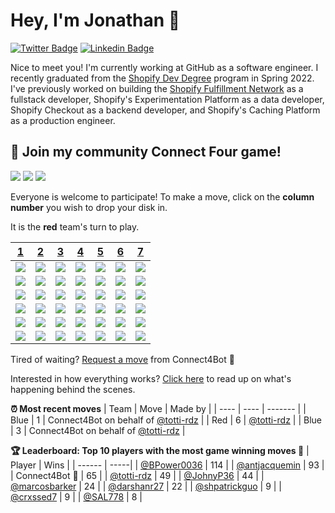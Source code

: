 # Hey, I'm Jonathan 👋

[![Twitter Badge](https://img.shields.io/badge/-@JonathanGin52-1ca0f1?style=flat-square&labelColor=1ca0f1&logo=twitter&logoColor=white&link=https://twitter.com/jonathangin52)](https://twitter.com/jonathangin52) [![Linkedin Badge](https://img.shields.io/badge/-JonathanGin-blue?style=flat-square&logo=Linkedin&logoColor=white&link=https://www.linkedin.com/in/jonathangin/)](https://www.linkedin.com/in/jonathangin/)

Nice to meet you! I'm currently working at GitHub as a software engineer.
I recently graduated from the [Shopify Dev Degree](https://devdegree.ca/) program in Spring 2022.
I've previously worked on building the [Shopify Fulfillment Network](https://www.shopify.com/fulfillment) as a fullstack developer, Shopify's Experimentation Platform as a data developer, Shopify Checkout as a backend developer, and Shopify's Caching Platform as a production engineer.

## :game_die: Join my community Connect Four game!
![](https://img.shields.io/badge/Moves%20played-11448-blue)
![](https://img.shields.io/badge/Completed%20games-574-brightgreen)
![](https://img.shields.io/badge/Total%20players-1335-orange)

Everyone is welcome to participate! To make a move, click on the **column number** you wish to drop your disk in.

It is the **red** team's turn to play.

|[1](https://github.com/JonathanGin52/JonathanGin52/issues/new?title=connect4%7Cdrop%7Cred%7C1&body=Just+push+%27Submit+new+issue%27+without+editing+the+title.+The+README+will+be+updated+after+approximately+30+seconds.)|[2](https://github.com/JonathanGin52/JonathanGin52/issues/new?title=connect4%7Cdrop%7Cred%7C2&body=Just+push+%27Submit+new+issue%27+without+editing+the+title.+The+README+will+be+updated+after+approximately+30+seconds.)|[3](https://github.com/JonathanGin52/JonathanGin52/issues/new?title=connect4%7Cdrop%7Cred%7C3&body=Just+push+%27Submit+new+issue%27+without+editing+the+title.+The+README+will+be+updated+after+approximately+30+seconds.)|[4](https://github.com/JonathanGin52/JonathanGin52/issues/new?title=connect4%7Cdrop%7Cred%7C4&body=Just+push+%27Submit+new+issue%27+without+editing+the+title.+The+README+will+be+updated+after+approximately+30+seconds.)|[5](https://github.com/JonathanGin52/JonathanGin52/issues/new?title=connect4%7Cdrop%7Cred%7C5&body=Just+push+%27Submit+new+issue%27+without+editing+the+title.+The+README+will+be+updated+after+approximately+30+seconds.)|[6](https://github.com/JonathanGin52/JonathanGin52/issues/new?title=connect4%7Cdrop%7Cred%7C6&body=Just+push+%27Submit+new+issue%27+without+editing+the+title.+The+README+will+be+updated+after+approximately+30+seconds.)|[7](https://github.com/JonathanGin52/JonathanGin52/issues/new?title=connect4%7Cdrop%7Cred%7C7&body=Just+push+%27Submit+new+issue%27+without+editing+the+title.+The+README+will+be+updated+after+approximately+30+seconds.)|
| - | - | - | - | - | - | - |
|![](https://raw.githubusercontent.com/JonathanGin52/JonathanGin52/main/images/blank.png)|![](https://raw.githubusercontent.com/JonathanGin52/JonathanGin52/main/images/blank.png)|![](https://raw.githubusercontent.com/JonathanGin52/JonathanGin52/main/images/blank.png)|![](https://raw.githubusercontent.com/JonathanGin52/JonathanGin52/main/images/blank.png)|![](https://raw.githubusercontent.com/JonathanGin52/JonathanGin52/main/images/blank.png)|![](https://raw.githubusercontent.com/JonathanGin52/JonathanGin52/main/images/blank.png)|![](https://raw.githubusercontent.com/JonathanGin52/JonathanGin52/main/images/blank.png)|
|![](https://raw.githubusercontent.com/JonathanGin52/JonathanGin52/main/images/blank.png)|![](https://raw.githubusercontent.com/JonathanGin52/JonathanGin52/main/images/blank.png)|![](https://raw.githubusercontent.com/JonathanGin52/JonathanGin52/main/images/blue.png)|![](https://raw.githubusercontent.com/JonathanGin52/JonathanGin52/main/images/blank.png)|![](https://raw.githubusercontent.com/JonathanGin52/JonathanGin52/main/images/blank.png)|![](https://raw.githubusercontent.com/JonathanGin52/JonathanGin52/main/images/blank.png)|![](https://raw.githubusercontent.com/JonathanGin52/JonathanGin52/main/images/blank.png)|
|![](https://raw.githubusercontent.com/JonathanGin52/JonathanGin52/main/images/blank.png)|![](https://raw.githubusercontent.com/JonathanGin52/JonathanGin52/main/images/blank.png)|![](https://raw.githubusercontent.com/JonathanGin52/JonathanGin52/main/images/red.png)|![](https://raw.githubusercontent.com/JonathanGin52/JonathanGin52/main/images/blue.png)|![](https://raw.githubusercontent.com/JonathanGin52/JonathanGin52/main/images/blank.png)|![](https://raw.githubusercontent.com/JonathanGin52/JonathanGin52/main/images/blank.png)|![](https://raw.githubusercontent.com/JonathanGin52/JonathanGin52/main/images/blank.png)|
|![](https://raw.githubusercontent.com/JonathanGin52/JonathanGin52/main/images/blank.png)|![](https://raw.githubusercontent.com/JonathanGin52/JonathanGin52/main/images/blank.png)|![](https://raw.githubusercontent.com/JonathanGin52/JonathanGin52/main/images/red.png)|![](https://raw.githubusercontent.com/JonathanGin52/JonathanGin52/main/images/red.png)|![](https://raw.githubusercontent.com/JonathanGin52/JonathanGin52/main/images/blank.png)|![](https://raw.githubusercontent.com/JonathanGin52/JonathanGin52/main/images/blank.png)|![](https://raw.githubusercontent.com/JonathanGin52/JonathanGin52/main/images/red.png)|
|![](https://raw.githubusercontent.com/JonathanGin52/JonathanGin52/main/images/blank.png)|![](https://raw.githubusercontent.com/JonathanGin52/JonathanGin52/main/images/blank.png)|![](https://raw.githubusercontent.com/JonathanGin52/JonathanGin52/main/images/red.png)|![](https://raw.githubusercontent.com/JonathanGin52/JonathanGin52/main/images/blue.png)|![](https://raw.githubusercontent.com/JonathanGin52/JonathanGin52/main/images/blank.png)|![](https://raw.githubusercontent.com/JonathanGin52/JonathanGin52/main/images/red.png)|![](https://raw.githubusercontent.com/JonathanGin52/JonathanGin52/main/images/blue.png)|
|![](https://raw.githubusercontent.com/JonathanGin52/JonathanGin52/main/images/blue.png)|![](https://raw.githubusercontent.com/JonathanGin52/JonathanGin52/main/images/red.png)|![](https://raw.githubusercontent.com/JonathanGin52/JonathanGin52/main/images/blue.png)|![](https://raw.githubusercontent.com/JonathanGin52/JonathanGin52/main/images/red.png)|![](https://raw.githubusercontent.com/JonathanGin52/JonathanGin52/main/images/blank.png)|![](https://raw.githubusercontent.com/JonathanGin52/JonathanGin52/main/images/blue.png)|![](https://raw.githubusercontent.com/JonathanGin52/JonathanGin52/main/images/blue.png)|

Tired of waiting? [Request a move](https://github.com/JonathanGin52/JonathanGin52/issues/new?title=connect4%7Cdrop%7Cred%7Cai&body=Just+push+%27Submit+new+issue%27+without+editing+the+title.+The+README+will+be+updated+after+approximately+30+seconds.) from Connect4Bot :robot: 

Interested in how everything works? [Click here](https://github.com/JonathanGin52/JonathanGin52/tree/main/connect4) to read up on what's happening behind the scenes.

**:alarm_clock: Most recent moves**
| Team | Move | Made by |
| ---- | ---- | ------- |
| Blue | 1 | Connect4Bot on behalf of [@totti-rdz](https://github.com/totti-rdz) |
| Red | 6 | [@totti-rdz](https://github.com/totti-rdz) |
| Blue | 3 | Connect4Bot on behalf of [@totti-rdz](https://github.com/totti-rdz) |

**:trophy: Leaderboard: Top 10 players with the most game winning moves :1st_place_medal:**
| Player | Wins |
| ------ | -----|
| [@BPower0036](https://github.com/BPower0036) | 114 |
| [@antjacquemin](https://github.com/antjacquemin) | 93 |
| Connect4Bot :robot: | 65 |
| [@totti-rdz](https://github.com/totti-rdz) | 49 |
| [@JohnyP36](https://github.com/JohnyP36) | 44 |
| [@marcosbarker](https://github.com/marcosbarker) | 24 |
| [@darshanr27](https://github.com/darshanr27) | 22 |
| [@shpatrickguo](https://github.com/shpatrickguo) | 9 |
| [@crxssed7](https://github.com/crxssed7) | 9 |
| [@SAL778](https://github.com/SAL778) | 8 |
